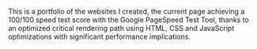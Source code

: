 This is a portfolio of the websites I created, the current page achieving a 100/100 speed test score with the Google PageSpeed Test Tool, thanks to an optimized critical rendering path using HTML, CSS and JavaScript optimizations with significant performance implications.

